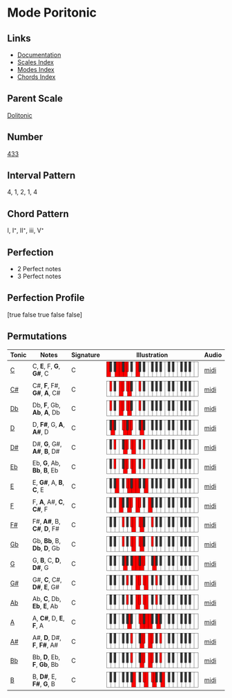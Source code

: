 # Mode Poritonic

## Links

- [Documentation](index.md)
- [Scales Index](Scales.md)
- [Modes Index](Modes.md)
- [Chords Index](Chords.md)

## Parent Scale

[Dolitonic](ScaleDolitonic.md)

## Number

[433](https://ianring.com/musictheory/scales/433)

## Interval Pattern

4, 1, 2, 1, 4

## Chord Pattern

I, I⁺, II⁺, iii, V⁺

## Perfection

- 2 Perfect notes
- 3 Perfect notes

## Perfection Profile

[true false true false false]

## Permutations

| Tonic | Notes | Signature | Illustration | Audio |
|-------|-------|-----------|--------------|-------|
| [C](ModeCNaturalPoritonic.md) | C, **E**, F, **G**, **G#**, C | C | ![CNaturalPoritonic](ModeCNaturalPoritonic.png) | [midi](https://github.com/edipermadi/music/blob/main/docs/ModeCNaturalPoritonic.mid?raw=true) |
| [C#](ModeCSharpPoritonic.md) | C#, **F**, F#, **G#**, **A**, C# | C | ![CSharpPoritonic](ModeCSharpPoritonic.png) | [midi](https://github.com/edipermadi/music/blob/main/docs/ModeCSharpPoritonic.mid?raw=true) |
| [Db](ModeDFlatPoritonic.md) | Db, **F**, Gb, **Ab**, **A**, Db | C | ![DFlatPoritonic](ModeDFlatPoritonic.png) | [midi](https://github.com/edipermadi/music/blob/main/docs/ModeDFlatPoritonic.mid?raw=true) |
| [D](ModeDNaturalPoritonic.md) | D, **F#**, G, **A**, **A#**, D | C | ![DNaturalPoritonic](ModeDNaturalPoritonic.png) | [midi](https://github.com/edipermadi/music/blob/main/docs/ModeDNaturalPoritonic.mid?raw=true) |
| [D#](ModeDSharpPoritonic.md) | D#, **G**, G#, **A#**, **B**, D# | C | ![DSharpPoritonic](ModeDSharpPoritonic.png) | [midi](https://github.com/edipermadi/music/blob/main/docs/ModeDSharpPoritonic.mid?raw=true) |
| [Eb](ModeEFlatPoritonic.md) | Eb, **G**, Ab, **Bb**, **B**, Eb | C | ![EFlatPoritonic](ModeEFlatPoritonic.png) | [midi](https://github.com/edipermadi/music/blob/main/docs/ModeEFlatPoritonic.mid?raw=true) |
| [E](ModeENaturalPoritonic.md) | E, **G#**, A, **B**, **C**, E | C | ![ENaturalPoritonic](ModeENaturalPoritonic.png) | [midi](https://github.com/edipermadi/music/blob/main/docs/ModeENaturalPoritonic.mid?raw=true) |
| [F](ModeFNaturalPoritonic.md) | F, **A**, A#, **C**, **C#**, F | C | ![FNaturalPoritonic](ModeFNaturalPoritonic.png) | [midi](https://github.com/edipermadi/music/blob/main/docs/ModeFNaturalPoritonic.mid?raw=true) |
| [F#](ModeFSharpPoritonic.md) | F#, **A#**, B, **C#**, **D**, F# | C | ![FSharpPoritonic](ModeFSharpPoritonic.png) | [midi](https://github.com/edipermadi/music/blob/main/docs/ModeFSharpPoritonic.mid?raw=true) |
| [Gb](ModeGFlatPoritonic.md) | Gb, **Bb**, B, **Db**, **D**, Gb | C | ![GFlatPoritonic](ModeGFlatPoritonic.png) | [midi](https://github.com/edipermadi/music/blob/main/docs/ModeGFlatPoritonic.mid?raw=true) |
| [G](ModeGNaturalPoritonic.md) | G, **B**, C, **D**, **D#**, G | C | ![GNaturalPoritonic](ModeGNaturalPoritonic.png) | [midi](https://github.com/edipermadi/music/blob/main/docs/ModeGNaturalPoritonic.mid?raw=true) |
| [G#](ModeGSharpPoritonic.md) | G#, **C**, C#, **D#**, **E**, G# | C | ![GSharpPoritonic](ModeGSharpPoritonic.png) | [midi](https://github.com/edipermadi/music/blob/main/docs/ModeGSharpPoritonic.mid?raw=true) |
| [Ab](ModeAFlatPoritonic.md) | Ab, **C**, Db, **Eb**, **E**, Ab | C | ![AFlatPoritonic](ModeAFlatPoritonic.png) | [midi](https://github.com/edipermadi/music/blob/main/docs/ModeAFlatPoritonic.mid?raw=true) |
| [A](ModeANaturalPoritonic.md) | A, **C#**, D, **E**, **F**, A | C | ![ANaturalPoritonic](ModeANaturalPoritonic.png) | [midi](https://github.com/edipermadi/music/blob/main/docs/ModeANaturalPoritonic.mid?raw=true) |
| [A#](ModeASharpPoritonic.md) | A#, **D**, D#, **F**, **F#**, A# | C | ![ASharpPoritonic](ModeASharpPoritonic.png) | [midi](https://github.com/edipermadi/music/blob/main/docs/ModeASharpPoritonic.mid?raw=true) |
| [Bb](ModeBFlatPoritonic.md) | Bb, **D**, Eb, **F**, **Gb**, Bb | C | ![BFlatPoritonic](ModeBFlatPoritonic.png) | [midi](https://github.com/edipermadi/music/blob/main/docs/ModeBFlatPoritonic.mid?raw=true) |
| [B](ModeBNaturalPoritonic.md) | B, **D#**, E, **F#**, **G**, B | C | ![BNaturalPoritonic](ModeBNaturalPoritonic.png) | [midi](https://github.com/edipermadi/music/blob/main/docs/ModeBNaturalPoritonic.mid?raw=true) |
